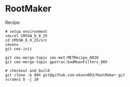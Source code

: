 # RootMaker

Recipe:

    # setup environment
    cmsrel CMSSW_8_0_25
    cd CMSSW_8_0_25/src
    cmsenv
    git cms-init
    
    git cms-merge-topic cms-met:METRecipe_8020
    git cms-merge-topic gpetruc:badMuonFilters_80X
    
    # checkout and build
    git clone -b 80X git@github.com:ekenn003/RootMaker.git
    scramv1 b -j 20

